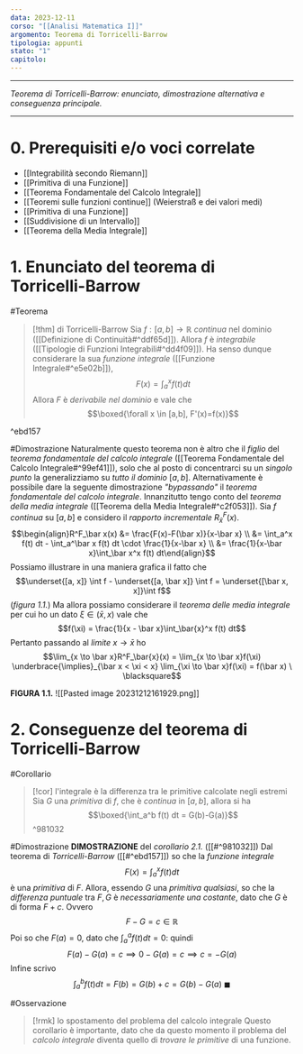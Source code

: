 ```yaml
---
data: 2023-12-11
corso: "[[Analisi Matematica I]]"
argomento: Teorema di Torricelli-Barrow
tipologia: appunti
stato: "1"
capitolo:
---
```

- - -
*Teorema di Torricelli-Barrow: enunciato, dimostrazione alternativa e conseguenza principale.*
- - -
# 0. Prerequisiti e/o voci correlate
- [[Integrabilità secondo Riemann]]
- [[Primitiva di una Funzione]]
- [[Teorema Fondamentale del Calcolo Integrale]]
- [[Teoremi sulle funzioni continue]] (Weierstraß e dei valori medi)
- [[Primitiva di una Funzione]]
- [[Suddivisione di un Intervallo]]
- [[Teorema della Media Integrale]]
# 1. Enunciato del teorema di Torricelli-Barrow
#Teorema 
> [!thm] di Torricelli-Barrow
> Sia $f: [a,b] \longrightarrow \mathbb{R}$ *continua* nel dominio ([[Definizione di Continuità#^ddf65d]]).
> Allora $f$ è *integrabile* ([[Tipologie di Funzioni Integrabili#^dd4f09]]).
> Ha senso dunque considerare la sua *funzione integrale* ([[Funzione Integrale#^e5e02b]]), 
> $$F(x) = \int_a^x f(t) dt$$
> Allora $F$ è *derivabile nel dominio* e vale che
> $$\boxed{\forall x \in [a,b], F'(x)=f(x)}$$

^ebd157

#Dimostrazione 
Naturalmente questo teorema non è altro che il *figlio* del *teorema fondamentale del calcolo integrale* ([[Teorema Fondamentale del Calcolo Integrale#^99ef41]]), solo che al posto di concentrarci su un *singolo punto* la generalizziamo su *tutto il dominio* $[a,b]$.
Alternativamente è possibile dare la seguente dimostrazione *"bypassando"* il *teorema fondamentale del calcolo integrale*.
Innanzitutto tengo conto del *teorema della media integrale* ([[Teorema della Media Integrale#^c2f053]]).
Sia $f$ *continua* su $[a,b]$ e considero il *rapporto incrementale* $R^F_\bar x(x)$.
$$\begin{align}R^F_\bar x(x) &= \frac{F(x)-F(\bar x)}{x-\bar x} \\ &= \int_a^x f(t) dt - \int_a^\bar x f(t) dt \cdot \frac{1}{x-\bar x} \\ &= \frac{1}{x-\bar x}\int_\bar x^x f(t) dt\end{align}$$
Possiamo illustrare in una maniera grafica il fatto che
$$\underset{[a, x]} \int f - \underset{[a, \bar x]} \int f =  \underset{[\bar x, x]}\int f$$
(*figura 1.1.*)
Ma allora possiamo considerare il *teorema delle media integrale* per cui ho un dato $\xi \in (\bar x, x)$ vale che
$$f(\xi) = \frac{1}{x - \bar x}\int_\bar{x}^x f(t) dt$$
Pertanto passando al *limite* $x \to \bar x$ ho
$$\lim_{x \to \bar x}R^F_\bar{x}(x) = \lim_{x \to \bar x}f(\xi) \underbrace{\implies}_{\bar x < \xi < x} \lim_{\xi \to \bar x}f(\xi) = f(\bar x) \ \blacksquare$$

**FIGURA 1.1.**
![[Pasted image 20231212161929.png]]
# 2. Conseguenze del teorema di Torricelli-Barrow
#Corollario 
> [!cor] l'integrale è la differenza tra le primitive calcolate negli estremi
> Sia $G$ una *primitiva* di $f$, che è *continua* in $[a,b]$, allora si ha
> $$\boxed{\int_a^b f(t) dt = G(b)-G(a)}$$
^981032

#Dimostrazione 
**DIMOSTRAZIONE** del *corollario 2.1.* ([[#^981032]])
Dal teorema di *Torricelli-Barrow* ([[#^ebd157]]) so che la *funzione integrale*
$$F(x) = \int_a^x f(t) dt$$
è una *primitiva* di $F$.
Allora, essendo $G$ una *primitiva qualsiasi*, so che la *differenza puntuale* tra $F, G$ è *necessariamente una costante*, dato che $G$ è di forma $F+c$. Ovvero
$$F-G = c \in \mathbb{R}$$
Poi so che $F(a) = 0$, dato che $\int_a^a f(t) dt = 0$: quindi
$$F(a)-G(a) = c \implies 0 - G(a) =c \implies c = -G(a)$$
Infine scrivo
$$\int_a^b f(t) dt = F(b) = G(b)+c =G(b)-G(a) \ \blacksquare$$

#Osservazione 
> [!rmk] lo spostamento del problema del calcolo integrale
> Questo corollario è importante, dato che da questo momento il problema del *calcolo integrale* diventa quello di *trovare le primitive* di una funzione.